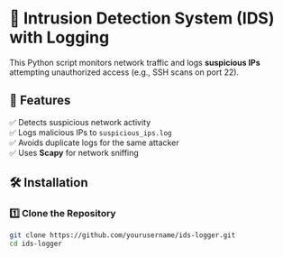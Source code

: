 # 🚀 Intrusion Detection System (IDS) with Logging

This Python script monitors network traffic and logs **suspicious IPs** attempting unauthorized access (e.g., SSH scans on port 22).

## 📌 Features
✅ Detects suspicious network activity  
✅ Logs malicious IPs to `suspicious_ips.log`  
✅ Avoids duplicate logs for the same attacker  
✅ Uses **Scapy** for network sniffing  

## 🛠️ Installation
### 1️⃣ Clone the Repository
```bash
git clone https://github.com/yourusername/ids-logger.git
cd ids-logger
